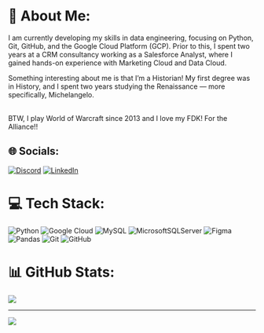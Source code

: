 # 💫 About Me:
I am currently developing my skills in data engineering, focusing on Python, Git, GitHub, and the Google Cloud Platform (GCP). Prior to this, I spent two years at a CRM consultancy working as a Salesforce Analyst, where I gained hands-on experience with Marketing Cloud and Data Cloud.

Something interesting about me is that I’m a Historian! My first degree was in History, and I spent two years studying the Renaissance — more specifically, Michelangelo.<br><br>

BTW, I play World of Warcraft since 2013 and I love my FDK! For the Alliance!! 


## 🌐 Socials:
[![Discord](https://img.shields.io/badge/Discord-%237289DA.svg?logo=discord&logoColor=white)](https://discord.gg/matheusfernandes) [![LinkedIn](https://img.shields.io/badge/LinkedIn-%230077B5.svg?logo=linkedin&logoColor=white)](https://www.linkedin.com/in/mathfnz/) 

# 💻 Tech Stack:
![Python](https://img.shields.io/badge/python-3670A0?style=for-the-badge&logo=python&logoColor=ffdd54) ![Google Cloud](https://img.shields.io/badge/GoogleCloud-%234285F4.svg?style=for-the-badge&logo=google-cloud&logoColor=white) ![MySQL](https://img.shields.io/badge/mysql-4479A1.svg?style=for-the-badge&logo=mysql&logoColor=white) ![MicrosoftSQLServer](https://img.shields.io/badge/Microsoft%20SQL%20Server-CC2927?style=for-the-badge&logo=microsoft%20sql%20server&logoColor=white) ![Figma](https://img.shields.io/badge/figma-%23F24E1E.svg?style=for-the-badge&logo=figma&logoColor=white) ![Pandas](https://img.shields.io/badge/pandas-%23150458.svg?style=for-the-badge&logo=pandas&logoColor=white) ![Git](https://img.shields.io/badge/git-%23F05033.svg?style=for-the-badge&logo=git&logoColor=white) ![GitHub](https://img.shields.io/badge/github-%23121011.svg?style=for-the-badge&logo=github&logoColor=white) 
# 📊 GitHub Stats:
![](https://nirzak-streak-stats.vercel.app/?user=mathfnz&theme=dark&hide_border=true)
<!-- ![](https://github-readme-stats.vercel.app/api/top-langs/?username=mathfnz&theme=dark&hide_border=false&include_all_commits=false&count_private=false&layout=compact) -->



---
[![](https://visitcount.itsvg.in/api?id=mathfnz&icon=0&color=0)](https://visitcount.itsvg.in)

<!-- Proudly created with GPRM ( https://gprm.itsvg.in ) -->
